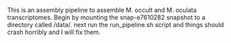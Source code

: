 This is an assembly pipeline to assemble M. occult and M. oculata transcriptomes. Begin by mounting the snap-e7610282 snapshot to a directory called /data/. next run the run_pipeline.sh script and things should crash horribly and I will fix them.